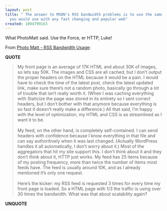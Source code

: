 ```yaml
---
layout: post
title: " The answer to MSDN's RSS bandwidth problems is to use the same techniques
  you would use with any fast changing and popular web"
created: 1094799163
---
```

<p>
What PhotoMatt said. Use the Force, er HTTP, Luke!
</p><p>
From <a href="http://photomatt.net/2004/09/09/rss-bandwidth-usage/">Photo Matt - RSS Bandwidth Usage</a>:
</p><p>
<strong>QUOTE</strong>
<br />
</p><blockquote>
My front page is an average of 17K HTML and about 30K of images, so lets say 50K. The images and CSS are all cached, but I don&#8217;t output the proper headers on the HTML because it would be a pain. I would have to check the time of the latest post, check the latest updated link, make sure there&#8217;s not a random photo, basically go through a lot of trouble that isn&#8217;t really worth it. (When I was caching everything with Staticize the page was stored in its entirety so I sent correct headers, but I don&#8217;t bother with that anymore because everything is so fast it doesn&#8217;t really make a difference.) All that said, I&#8217;m happy with the level of optimization, my HTML and CSS is as streamlined as I want it to be.
<br />
<br />My feed, on the other hand, is completely self-contained. I can send headers with confidence because I know everything in that file and can say authoritively when it was last changed. (Actually WordPress handles it all automatically, I don&#8217;t worry about it.) Most of the aggregators that hit my site support this. I don&#8217;t think about it and they don&#8217;t think about it, HTTP just works. My feed has 25 items because of my posting frequency, more than twice the number of items most feeds have. The feed is usually around 10K, and as I already mentioned it&#8217;s only one request.
<br />
<br />Here&#8217;s the kicker: my RSS feed is requested 3 times for every time my front page is loaded. So a HTML page with 1/3 the traffic is using over 30 times the bandwidth. What was that about scalability again?
</blockquote><p>
<strong>UNQUOTE</strong>
</p>

